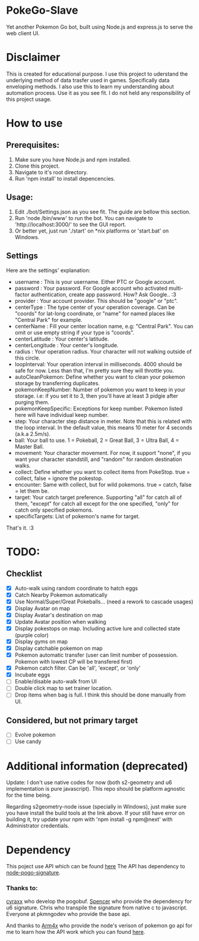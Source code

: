# PokeGo-Slave
Yet another Pokemon Go bot, built using Node.js and express.js to serve the web client UI.

# Disclaimer
This is created for educational purpose. I use this project to uderstand the underlying method of data trasfer used in games. Specifically data enveloping methods.
I also use this to learn my understanding about automation process.
Use it as you see fit. I do not held any responsibility of this project usage.

# How to use
## Prerequisites:
1. Make sure you have Node.js and npm installed.
2. Clone this project.
3. Navigate to it's root directory.
4. Run 'npm install' to install depencencies.

## Usage:
1. Edit ./bot/Settings.json as you see fit. The guide are bellow this section. 
2. Run 'node /bin/www' to run the bot. You can navigate to 'http://localhost:3000/' to see the GUI report.
3. Or better yet, just run './start' on *nix platforms or 'start.bat' on Windows.

## Settings
Here are the settings' explanation:
- username : This is your username. Either PTC or Google account.
- password : Your password. For Google account who activated multi-factor authentication, create app password. How? Ask Google.. :3
- provider : Your account provider. This should be "google" or "ptc".
- centerType : The type center of your operation coverage. Can be "coords" for lat-long coordinate, or "name" for named places like "Central Park" for example.
- centerName : Fill your center location name, e.g: "Central Park". You can omit or use empty string if your type is "coords".
- centerLatitude : Your center's latitude.
- centerLongitude : Your center's longitude.
- radius : Your operation radius. Your character will not walking outside of this circle.
- loopInterval: Your operation interval in milliseconds. 4000 should be safe for now. Less than that, I'm pretty sure they will throttle you.
- autoCleanPokemon: Define whether you want to clean your pokemon storage by transferring duplicates.
- pokemonKeepNumber: Number of pokemon you want to keep in your storage. i.e: if you set it to 3, then you'll have at least 3 pidgie after purging them.
- pokemonKeepSpecific: Exceptions for keep number. Pokemon listed here will have individual keep number.
- step: Your character step distance in meter. Note that this is related with the loop interval. In the default value, this means 10 meter for 4 seconds (a.k.a 2.5m/s).
- ball: Your ball to use. 1 = Pokeball, 2 = Great Ball, 3 = Ultra Ball, 4 = Master Ball.
- movement: Your character movement. For now, it support "none", if you want your character standstill, and "random" for random destination walks.
- collect: Define whether you want to collect items from PokeStop. true = collect, false = ignore the pokestop.
- encounter: Same with collect, but for wild pokemons. true = catch, false = let them be.
- target: Your catch target preference. Supporting "all" for catch all of them, "except" for catch all except for the one specified, "only" for catch only specified pokemons.
- specificTargets: List of pokemon's name for target.

That's it. :3

# TODO:
## Checklist
- [X] Auto-walk using random coordinate to hatch eggs
- [X] Catch Nearby Pokemon automatically
- [X] Use Normal/Super/Great Pokeballs... (need a rework to cascade usages)
- [X] Display Avatar on map
- [X] Display Avatar's destination on map
- [X] Update Avatar position when walking
- [X] Display pokestops on map. Including active lure and collected state (purple color)
- [X] Display gyms on map
- [X] Display catchable pokemon on map
- [X] Pokemon automatic transfer (user can limit number of possession. Pokemon with lowest CP will be transfered first)
- [X] Pokemon catch filter. Can be 'all', 'except', or 'only'
- [X] Incubate eggs
- [ ] Enable/disable auto-walk from UI
- [ ] Double click map to set trainer location.
- [ ] Drop items when bag is full. I think this should be done manually from UI.

## Considered, but not primary target
- [ ] Evolve pokemon
- [ ] Use candy

# Additional information (deprecated)
Update: I don't use native codes for now (both s2-geometry and u6 implementation is pure javascript). This repo should be platform agnostic for the time being.

Regarding s2geometry-node issue (specially in Windows), just make sure you have install the build tools at the link above. 
If your still have error on building it, try update your npm with 'npm install -g npm@next' with Administrator credentials.

# Dependency
This poject use API which can be found [here](https://github.com/cyraxx/pogobuf)
The API has dependency to [node-pogo-signature](https://github.com/SpencerSharkey/node-pogo-signature).

### Thanks to:
[cyraxx](https://github.com/cyraxx) who develop the pogobuf.
[Spencer](https://github.com/SpencerSharkey) who provide the dependency for u6 signature.
Chris who transpile the signature from native c to javascript.
Everyone at pkmngodev who provide the base api.

And thanks to [Arm4x](https://github.com/Armax) who provide the node's verison of pokemon go api for me to learn how the API work which you can found [here](https://github.com/Armax/Pokemon-GO-node-api).
